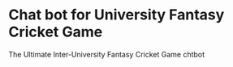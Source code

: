# Chat bot for University Fantasy Cricket Game
 The Ultimate Inter-University Fantasy Cricket Game chtbot
